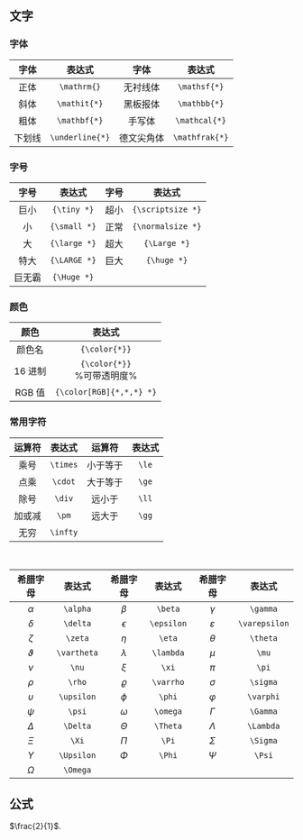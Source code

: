 ## 文字

### 字体

|  字体  |     表达式      |    字体    |     表达式     |
| :----: | :-------------: | :--------: | :------------: |
|  正体  |   `\mathrm{}`   |  无衬线体  |  `\mathsf{*}`  |
|  斜体  |  `\mathit{*}`   |  黑板报体  |  `\mathbb{*}`  |
|  粗体  |  `\mathbf{*}`   |   手写体   | `\mathcal{*}`  |
| 下划线 | `\underline{*}` | 德文尖角体 | `\mathfrak{*}` |

### 字号

|  字号  |    表达式    | 字号 |      表达式       |
| :----: | :----------: | :--: | :---------------: |
|  巨小  | `{\tiny *}`  | 超小 | `{\scriptsize *}` |
|   小   | `{\small *}` | 正常 | `{\normalsize *}` |
|   大   | `{\large *}` | 超大 |   `{\Large *}`    |
|  特大  | `{\LARGE *}` | 巨大 |    `{\huge *}`    |
| 巨无霸 | `{\Huge *}`  |

### 颜色

|  颜色   |            表达式             |
| :-----: | :---------------------------: |
| 颜色名  |         `{\color{*}}`         |
| 16 进制 | `{\color{*}}`<br>%可带透明度% |
| RGB 值  |   `{\color[RGB]{*,*,*} *}`    |

### 常用字符

| 运算符 |  表达式  |  运算符  | 表达式 |
|:------:|:--------:|:--------:|:------:|
|  乘号  | `\times` | 小于等于 | `\le`  |
|  点乘  | `\cdot`  | 大于等于 | `\ge`  |
|  除号  |  `\div`  |  远小于  | `\ll`  |
| 加或减 |  `\pm`   |  远大于  | `\gg`  |
|  无穷  | `\infty` |          |        |


<br />

|  希腊字母   |   表达式    |  希腊字母  |   表达式   |   希腊字母    |    表达式     |
| :---------: | :---------: | :--------: | :--------: | :-----------: | :-----------: |
|  $\alpha$   |  `\alpha`   |  $\beta$   |  `\beta`   |   $\gamma$    |   `\gamma`    |
|  $\delta$   |  `\delta`   | $\epsilon$ | `\epsilon` | $\varepsilon$ | `\varepsilon` |
|   $\zeta$   |   `\zeta`   |   $\eta$   |   `\eta`   |   $\theta$    |   `\theta`    |
| $\vartheta$ | `\vartheta` | $\lambda$  | `\lambda`  |     $\mu$     |     `\mu`     |
|    $\nu$    |    `\nu`    |   $\xi$    |   `\xi`    |     $\pi$     |     `\pi`     |
|   $\rho$    |   `\rho`    | $\varrho$  | `\varrho`  |   $\sigma$    |   `\sigma`    |
| $\upsilon$  | `\upsilon`  |   $\phi$   |   `\phi`   |   $\varphi$   |   `\varphi`   |
|   $\psi$    |   `\psi`    |  $\omega$  |  `\omega`  |   $\Gamma$    |   `\Gamma`    |
|  $\Delta$   |  `\Delta`   |  $\Theta$  |  `\Theta`  |   $\Lambda$   |   `\Lambda`   |
|    $\Xi$    |    `\Xi`    |   $\Pi$    |   `\Pi`    |   $\Sigma$    |   `\Sigma`    |
| $\Upsilon$  | `\Upsilon`  |   $\Phi$   |   `\Phi`   |    $\Psi$     |    `\Psi`     |
|  $\Omega$   |  `\Omega`   |

## 公式

$\frac{2}{1}$.
